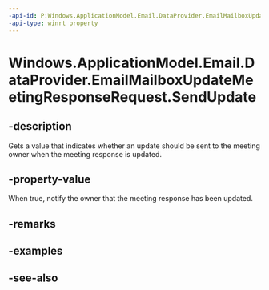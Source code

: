 ----api-id: P:Windows.ApplicationModel.Email.DataProvider.EmailMailboxUpdateMeetingResponseRequest.SendUpdate
-api-type: winrt property
---<!-- Property syntaxpublic bool SendUpdate { get; }--># Windows.ApplicationModel.Email.DataProvider.EmailMailboxUpdateMeetingResponseRequest.SendUpdate## -descriptionGets a value that indicates whether an update should be sent to the meeting owner when the meeting response is updated.## -property-valueWhen true, notify the owner that the meeting response has been updated.## -remarks## -examples## -see-also